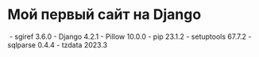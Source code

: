# Мой первый сайт на Django
<img src="https://jindrew1.pythonanywhere.com/" alt="">
- sgiref    3.6.0
- Django     4.2.1
- Pillow     10.0.0
- pip        23.1.2
- setuptools 67.7.2
- sqlparse   0.4.4
- tzdata     2023.3
